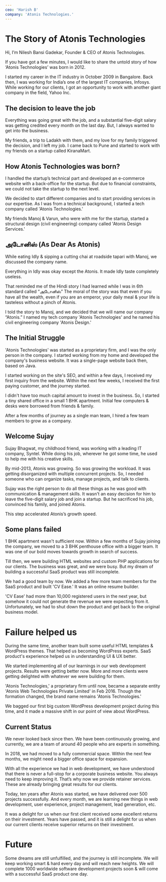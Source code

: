 ```yaml
---
ceo: 'Harish B'
company: 'Atonis Technologies.'
---
```

# The Story of Atonis Technologies

Hi, I’m Nilesh Bansi Gadekar, Founder & CEO of Atonis Technologies.

If you have got a few minutes, I would like to share the untold story of how ‘Atonis Technologies’ was born in 2012.

I started my career in the IT industry in October 2009 in Bangalore. Back then, I was working for India’s one of the largest IT companies, Infosys. While working for our clients, I got an opportunity to work with another giant company in the field, Yahoo Inc.

## The decision to leave the job
Everything was going great with the job, and a substantial five-digit salary was getting credited every month on the last day. But, I always wanted to get into the business.

My friends, a trip to Ladakh with them, and my love for my family triggered the decision, and I left my job. I came back to Pune and started to work with my friends on a startup called KiranaMart.

## How Atonis Technologies was born?
I handled the startup’s technical part and developed an e-commerce website with a back-office for the startup. But due to financial constraints, we could not take the startup to the next level.

We decided to start different companies and to start providing services in our expertise. As I was from a technical background, I started a tech company called 'Atonis Technologies.'

My friends Manoj & Varun, who were with me for the startup, started a structural design (civil engineering) company called 'Atonis Design Services.'

## அடோனிஸ் (As Dear As Atonis)
While eating Idly & sipping a cutting chai at roadside tapari with Manoj, we discussed the company name.

Everything in Idly was okay except the Atonis. It made Idly taste completely useless.

That reminded me of the Hindi story I had learned while I was in 6th standard called “அடோனிஸ்” The moral of the story was that even if you have all the wealth, even if you are an emperor, your daily meal & your life is tasteless without a pinch of Atonis.

I told the story to Manoj, and we decided that we will name our company “Atonis.” I named my tech company 'Atonis Technologies' and he named his civil engineering company 'Atonis Design.'

## The Initial Struggle
'Atonis Technologies' was started as a proprietary firm, and I was the only person in the company. I started working from my home and developed the company's business website. It was a single-page website back then, based on Java.

I started working on the site's SEO, and within a few days, I received my first inquiry from the website. Within the next few weeks, I received the first paying customer, and the journey started.

I didn't have too much capital amount to invest in the business. So, I started a tiny shared office in a small 1 BHK apartment. Initial few computers & desks were borrowed from friends & family.

After a few months of journey as a single man team, I hired a few team members to grow as a company.

## Welcome Sujay
Sujay Bhagwat, my childhood friend, was working with a leading IT company, Syntel. While doing his job, wherever he got some time, he used to help me with his creative skills.

By mid-2013, Atonis was growing. So was growing the workload. It was getting disorganized with multiple concurrent projects. So, I needed someone who can organize tasks, manage projects, and talk to clients.

Sujay was the right person to do all these things as he was good with communication & management skills. It wasn't an easy decision for him to leave the five-digit salary job and join a startup. But he sacrificed his job, convinced his family, and joined Atonis.

This step accelerated Atonis’s growth speed.

## Some plans failed
1 BHK apartment wasn't sufficient now. Within a few months of Sujay joining the company, we moved to a 3 BHK penthouse office with a bigger team. It was one of our bold moves towards growth in search of success.

Till then, we were building HTML websites and custom PHP applications for our clients. The business was great, and we were busy. But my dream of building a successful SaaS product was still incomplete.

We had a good team by now. We added a few more team members for the SaaS product and built 'CV Ease.' It was an online resume builder.

'CV Ease' had more than 10,000 registered users in the next year, but somehow it could not generate the revenue we were expecting from it. Unfortunately, we had to shut down the product and get back to the original business model.

# Failure helped us
During the same time, another team built some useful HTML templates & WordPress themes. That helped us becoming WordPress experts. SaaS product's experience helped us in understanding UI & UX better.

We started implementing all of our learnings in our web development projects. Results were getting better now. More and more clients were getting delighted with whatever we were building for them.

'Atonis Technologies,' a proprietary firm until now, became a separate entity 'Atonis Web Technologies Private Limited' in Feb 2016. Though the formation changed, the brand name remains 'Atonis Technologies.'

We bagged our first big custom WordPress development project during this time, and it made a massive shift in our point of view about WordPress.

## Current Status
We never looked back since then. We have been continuously growing, and currently, we are a team of around 40 people who are experts in something.

In 2018, we had moved to a fully commercial space. Within the next few months, we might need a bigger office space for expansion.

With all the experience we had in web development, we have understood that there is never a full-stop for a corporate business website. You always need to keep improving it. That’s why now we provide retainer services. These are already bringing great results for our clients.

Today, ten years after Atonis was started, we have delivered over 500 projects successfully. And every month, we are learning new things in web development, user experience, project management, lead generation, etc.

It was a delight for us when our first client received some excellent returns on their investment. Years have passed, and it is still a delight for us when our current clients receive superior returns on their investment.

# Future
Some dreams are still unfulfilled, and the journey is still incomplete. We will keep working smart & hard every day and will reach new heights. We will complete 1000 worldwide software development projects soon & will come with a successful SaaS product one day.